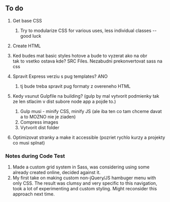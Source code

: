 ## To do
1. Get base CSS
    1. Try to modularize CSS for various uses, less individual classes -- good luck
2. Create HTML 

3. Ked budes mat basic styles hotove a bude to vyzerat ako na obr<br>tak to vsetko ostava kde? SRC Files. Nezabudni prekonvertovat sass na css

4. Spravit Express verziu s pug templates? ANO
    1. tj bude treba spravit pug formaty z overeneho HTML

5. Kedy vsunut Gulpfile na building? (gulp by mal vytvorit podmienky tak ze len stlacim v dist subore node app a pojde to.) 
    1. Gulp musi - minify CSS, minify JS (ale iba ten co tam chceme davat a to MOZNO nie je ziaden)
    2. Compress images
    3. Vytvorit dist folder
    
6. Optimizovat stranky a make it accessible (pozriet rychlo kurzy a projekty co musi splnat)

### Notes during Code Test
1. Made a custom grid system in Sass, was considering using some already created online, decided against it.
2. My first take on making custom non-jQuery/JS hambuger menu with only CSS. The result was clumsy and very specific to this navigation, took a lot of experimenting and custom styling. Might reconsider this approach next time.

